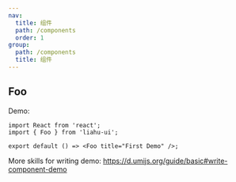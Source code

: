 ```yaml
---
nav:
  title: 组件
  path: /components
  order: 1
group:
  path: /components
  title: 组件
---
```


## Foo

Demo:

```tsx
import React from 'react';
import { Foo } from 'liahu-ui';

export default () => <Foo title="First Demo" />;
```

More skills for writing demo: https://d.umijs.org/guide/basic#write-component-demo
